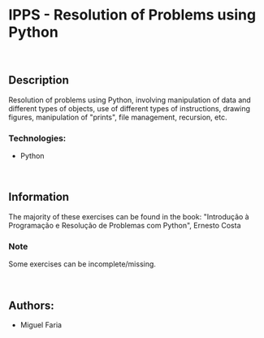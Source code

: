# IPPS - Resolution of Problems using Python

<br>

## Description
Resolution of problems using Python, involving manipulation of data and different types of objects, use of different types of instructions, drawing figures, manipulation of "prints", file management, recursion, etc.

### Technologies:
- Python

<br>

## Information
The majority of these exercises can be found in the book: "Introdução à Programação e Resolução de Problemas com Python", Ernesto Costa

### Note
Some exercises can be incomplete/missing.

<br>

## Authors: 
- Miguel Faria